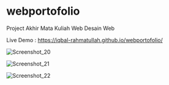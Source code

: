 # webportofolio
Project Akhir Mata Kuliah Web Desain Web

Live Demo : https://iqbal-rahmatullah.github.io/webportofolio/


![Screenshot_20](https://user-images.githubusercontent.com/64290660/206398915-926fd586-48f0-481b-baf3-3267c699e051.png)

![Screenshot_21](https://user-images.githubusercontent.com/64290660/206398935-91b66ec3-1ea7-4d0a-a21d-9c239cdd3fce.png)

![Screenshot_22](https://user-images.githubusercontent.com/64290660/206398956-da356808-2e73-4d82-ba98-8328bf497ecd.png)
